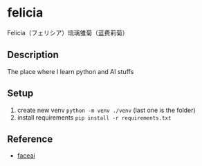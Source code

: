 # felicia

Felicia（フェリシア）琉璃雏菊（蓝费莉菊）

## Description

The place where I learn python and AI stuffs

## Setup

1. create new venv `python -m venv ./venv` (last one is the folder)
2. install requirements `pip install -r requirements.txt`

## Reference

- [faceai](https://github.com/vipstone/faceai)
